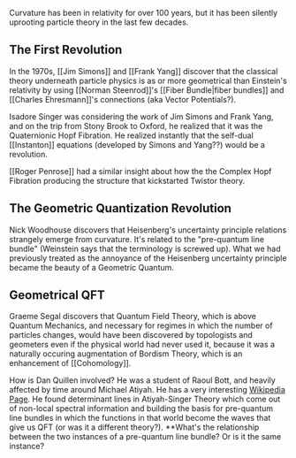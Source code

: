 
Curvature has been in relativity for over 100 years, but it has been silently uprooting particle theory in the last few decades.

## The First Revolution

In the 1970s, [[Jim Simons]] and [[Frank Yang]] discover that the classical theory underneath particle physics is as or more geometrical than Einstein's relativity by using [[Norman Steenrod]]'s [[Fiber Bundle|fiber bundles]] and [[Charles Ehresmann]]'s connections (aka Vector Potentials?).

Isadore Singer was considering the work of Jim Simons and Frank Yang, and on the trip from Stony Brook to Oxford, he realized that it was the Quaternionic Hopf Fibration. He realized instantly that the self-dual [[Instanton]] equations (developed by Simons and Yang??) would be a revolution.

[[Roger Penrose]] had a similar insight about how the the Complex Hopf Fibration producing the structure that kickstarted Twistor theory.

## The Geometric Quantization Revolution
Nick Woodhouse discovers that Heisenberg's uncertainty principle relations strangely emerge from curvature. It's related to the "pre-quantum line bundle" (Weinstein says that the terminology is screwed up). What we had previously treated as the annoyance of the Heisenberg uncertainty principle became the beauty of a Geometric Quantum.

## Geometrical QFT
Graeme Segal discovers that Quantum Field Theory, which is above Quantum Mechanics, and necessary for regimes in which the number of particles changes, would have been discovered by topologists and geometers even if the physical world had never used it, because it was a naturally occuring augmentation of Bordism Theory, which is an enhancement of [[Cohomology]].

How is Dan Quillen involved? He was a student of Raoul Bott, and heavily affected by time around Michael Atiyah. He has a very interesting [Wikipedia Page](https://en.wikipedia.org/wiki/Daniel_Quillen). He found determinant lines in Atiyah-Singer Theory which come out of non-local spectral information and building the basis for pre-quantum line bundles in which the functions in that world become the waves that give us QFT (or was it a different theory?). **What's the relationship between the two instances of a pre-quantum line bundle? Or is it the same instance?

